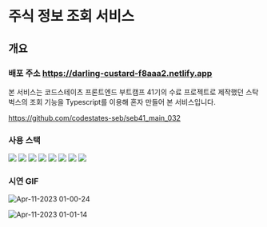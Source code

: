 # 주식 정보 조회 서비스

## 개요

### 배포 주소 https://darling-custard-f8aaa2.netlify.app


본 서비스는 코드스테이츠 프론트엔드 부트캠프 41기의 수료 프로젝트로 제작했던 스탁벅스의 조회 기능을 Typescript를 이용해 혼자 만들어 본 서비스입니다.

https://github.com/codestates-seb/seb41_main_032

### 사용 스택
<div align=left> 
  <img src="https://img.shields.io/badge/html5-E34F26?style=for-the-badge&logo=html5&logoColor=white"> 
  <img src="https://img.shields.io/badge/css-1572B6?style=for-the-badge&logo=css3&logoColor=white"> 
  <img src="https://img.shields.io/badge/javascript-F7DF1E?style=for-the-badge&logo=javascript&logoColor=black"> 
  <img src="https://img.shields.io/badge/react-61DAFB?style=for-the-badge&logo=react&logoColor=black">
  <img src="https://img.shields.io/badge/react router-512BD4?style=for-the-badge&logo=react router&logoColor=black">
  <img src="https://img.shields.io/badge/Axios-5A29E4?style=for-the-badge&logo=Axios&logoColor=white">
  <img src="https://img.shields.io/badge/styled-components-DB7093?style=for-the-badge&logo=styled-components&logoColor=white">
  <img src="https://img.shields.io/badge/npm-CB3837?style=for-the-badge&logo=npm&logoColor=white">
</div>

### 시연 GIF

![Apr-11-2023 01-00-24](https://user-images.githubusercontent.com/111216062/230941352-8668dc32-57f1-4b5f-abcb-445c5fea6d33.gif)

![Apr-11-2023 01-01-14](https://user-images.githubusercontent.com/111216062/230941465-97da44f3-7d65-4d01-b886-d7e49a859d05.gif)
